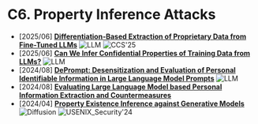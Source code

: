 # C6. Property Inference Attacks
- [2025/06] **[Differentiation-Based Extraction of Proprietary Data from Fine-Tuned LLMs](https://arxiv.org/abs/2506.17353)** ![LLM](https://img.shields.io/badge/LLM-589cf4) ![CCS'25](https://img.shields.io/badge/CCS'25-f1b800)
- [2025/06] **[Can We Infer Confidential Properties of Training Data from LLMs?](https://arxiv.org/abs/2506.10364)** ![LLM](https://img.shields.io/badge/LLM-589cf4)
- [2024/08] **[DePrompt: Desensitization and Evaluation of Personal Identifiable Information in Large Language Model Prompts](https://arxiv.org/abs/2408.08930)** ![LLM](https://img.shields.io/badge/LLM-589cf4)
- [2024/08] **[Evaluating Large Language Model based Personal Information Extraction and Countermeasures](https://arxiv.org/abs/2408.07291)**
- [2024/04] **[Property Existence Inference against Generative Models](https://www.usenix.org/conference/usenixsecurity24/presentation/wang-lijin)** ![Diffusion](https://img.shields.io/badge/Diffusion-a99cf4) ![USENIX_Security'24](https://img.shields.io/badge/USENIX_Security'24-f1b800)
